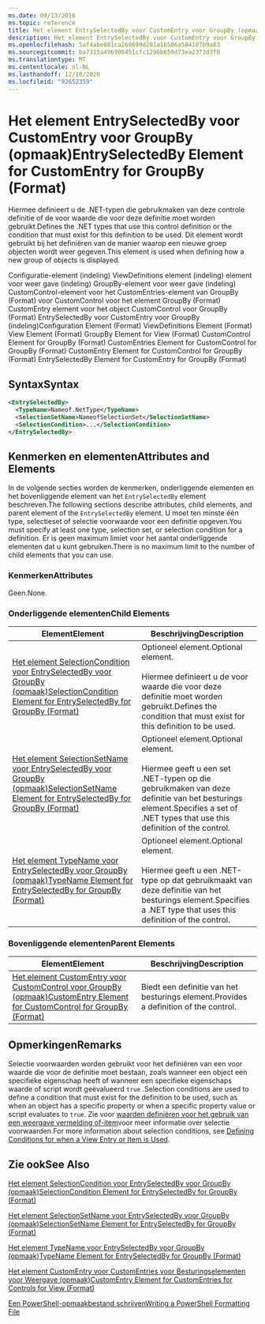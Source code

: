 ```yaml
---
ms.date: 09/13/2016
ms.topic: reference
title: Het element EntrySelectedBy voor CustomEntry voor GroupBy (opmaak)
description: Het element EntrySelectedBy voor CustomEntry voor GroupBy (opmaak)
ms.openlocfilehash: 5af4abe081ca268699d281a1b586a584107b9a83
ms.sourcegitcommit: ba7315a496986451cfc1296b659d73ea2373d3f0
ms.translationtype: MT
ms.contentlocale: nl-NL
ms.lasthandoff: 12/10/2020
ms.locfileid: "92652359"
---
```

# <a name="entryselectedby-element-for-customentry-for-groupby-format"></a><span data-ttu-id="8b686-103">Het element EntrySelectedBy voor CustomEntry voor GroupBy (opmaak)</span><span class="sxs-lookup"><span data-stu-id="8b686-103">EntrySelectedBy Element for CustomEntry for GroupBy (Format)</span></span>

<span data-ttu-id="8b686-104">Hiermee definieert u de .NET-typen die gebruikmaken van deze controle definitie of de voor waarde die voor deze definitie moet worden gebruikt.</span><span class="sxs-lookup"><span data-stu-id="8b686-104">Defines the .NET types that use this control definition or the condition that must exist for this definition to be used.</span></span> <span data-ttu-id="8b686-105">Dit element wordt gebruikt bij het definiëren van de manier waarop een nieuwe groep objecten wordt weer gegeven.</span><span class="sxs-lookup"><span data-stu-id="8b686-105">This element is used when defining how a new group of objects is displayed.</span></span>

<span data-ttu-id="8b686-106">Configuratie-element (indeling) ViewDefinitions element (indeling) element voor weer gave (indeling) GroupBy-element voor weer gave (indeling) CustomControl-element voor het CustomEntries-element van GroupBy (Format) voor CustomControl voor het element GroupBy (Format) CustomEntry element voor het object CustomControl voor GroupBy (Format) EntrySelectedBy voor CustomEntry voor GroupBy (indeling)</span><span class="sxs-lookup"><span data-stu-id="8b686-106">Configuration Element (Format) ViewDefinitions Element (Format) View Element (Format) GroupBy Element for View (Format) CustomControl Element for GroupBy (Format) CustomEntries Element for CustomControl for GroupBy (Format) CustomEntry Element for CustomControl for GroupBy (Format) EntrySelectedBy Element for CustomEntry for GroupBy (Format)</span></span>

## <a name="syntax"></a><span data-ttu-id="8b686-107">Syntax</span><span class="sxs-lookup"><span data-stu-id="8b686-107">Syntax</span></span>

```xml
<EntrySelectedBy>
  <TypeName>Nameof.NetType</TypeName>
  <SelectionSetName>NameofSelectionSet</SelectionSetName>
  <SelectionCondition>...</SelectionCondition>
</EntrySelectedBy>
```

## <a name="attributes-and-elements"></a><span data-ttu-id="8b686-108">Kenmerken en elementen</span><span class="sxs-lookup"><span data-stu-id="8b686-108">Attributes and Elements</span></span>

<span data-ttu-id="8b686-109">In de volgende secties worden de kenmerken, onderliggende elementen en het bovenliggende element van het `EntrySelectedBy` element beschreven.</span><span class="sxs-lookup"><span data-stu-id="8b686-109">The following sections describe attributes, child elements, and parent element of the `EntrySelectedBy` element.</span></span> <span data-ttu-id="8b686-110">U moet ten minste één type, selectieset of selectie voorwaarde voor een definitie opgeven.</span><span class="sxs-lookup"><span data-stu-id="8b686-110">You must specify at least one type, selection set, or selection condition for a definition.</span></span> <span data-ttu-id="8b686-111">Er is geen maximum limiet voor het aantal onderliggende elementen dat u kunt gebruiken.</span><span class="sxs-lookup"><span data-stu-id="8b686-111">There is no maximum limit to the number of child elements that you can use.</span></span>

### <a name="attributes"></a><span data-ttu-id="8b686-112">Kenmerken</span><span class="sxs-lookup"><span data-stu-id="8b686-112">Attributes</span></span>

<span data-ttu-id="8b686-113">Geen.</span><span class="sxs-lookup"><span data-stu-id="8b686-113">None.</span></span>

### <a name="child-elements"></a><span data-ttu-id="8b686-114">Onderliggende elementen</span><span class="sxs-lookup"><span data-stu-id="8b686-114">Child Elements</span></span>

|<span data-ttu-id="8b686-115">Element</span><span class="sxs-lookup"><span data-stu-id="8b686-115">Element</span></span>|<span data-ttu-id="8b686-116">Beschrijving</span><span class="sxs-lookup"><span data-stu-id="8b686-116">Description</span></span>|
|-------------|-----------------|
|[<span data-ttu-id="8b686-117">Het element SelectionCondition voor EntrySelectedBy voor GroupBy (opmaak)</span><span class="sxs-lookup"><span data-stu-id="8b686-117">SelectionCondition Element for EntrySelectedBy for GroupBy (Format)</span></span>](./selectioncondition-element-for-entryselectedby-for-groupby-format.md)|<span data-ttu-id="8b686-118">Optioneel element.</span><span class="sxs-lookup"><span data-stu-id="8b686-118">Optional element.</span></span><br /><br /> <span data-ttu-id="8b686-119">Hiermee definieert u de voor waarde die voor deze definitie moet worden gebruikt.</span><span class="sxs-lookup"><span data-stu-id="8b686-119">Defines the condition that must exist for this definition to be used.</span></span>|
|[<span data-ttu-id="8b686-120">Het element SelectionSetName voor EntrySelectedBy voor GroupBy (opmaak)</span><span class="sxs-lookup"><span data-stu-id="8b686-120">SelectionSetName Element for EntrySelectedBy for GroupBy (Format)</span></span>](./selectionsetname-element-for-entryselectedby-for-groupby-format.md)|<span data-ttu-id="8b686-121">Optioneel element.</span><span class="sxs-lookup"><span data-stu-id="8b686-121">Optional element.</span></span><br /><br /> <span data-ttu-id="8b686-122">Hiermee geeft u een set .NET-typen op die gebruikmaken van deze definitie van het besturings element.</span><span class="sxs-lookup"><span data-stu-id="8b686-122">Specifies a set of .NET types that use this definition of the control.</span></span>|
|[<span data-ttu-id="8b686-123">Het element TypeName voor EntrySelectedBy voor GroupBy (opmaak)</span><span class="sxs-lookup"><span data-stu-id="8b686-123">TypeName Element for EntrySelectedBy for GroupBy (Format)</span></span>](./typename-element-for-entryselectedby-for-groupby-format.md)|<span data-ttu-id="8b686-124">Optioneel element.</span><span class="sxs-lookup"><span data-stu-id="8b686-124">Optional element.</span></span><br /><br /> <span data-ttu-id="8b686-125">Hiermee geeft u een .NET-type op dat gebruikmaakt van deze definitie van het besturings element.</span><span class="sxs-lookup"><span data-stu-id="8b686-125">Specifies a .NET type that uses this definition of the control.</span></span>|

### <a name="parent-elements"></a><span data-ttu-id="8b686-126">Bovenliggende elementen</span><span class="sxs-lookup"><span data-stu-id="8b686-126">Parent Elements</span></span>

|<span data-ttu-id="8b686-127">Element</span><span class="sxs-lookup"><span data-stu-id="8b686-127">Element</span></span>|<span data-ttu-id="8b686-128">Beschrijving</span><span class="sxs-lookup"><span data-stu-id="8b686-128">Description</span></span>|
|-------------|-----------------|
|[<span data-ttu-id="8b686-129">Het element CustomEntry voor CustomControl voor GroupBy (opmaak)</span><span class="sxs-lookup"><span data-stu-id="8b686-129">CustomEntry Element for CustomControl for GroupBy (Format)</span></span>](./customentry-element-for-customcontrol-for-groupby-format.md)|<span data-ttu-id="8b686-130">Biedt een definitie van het besturings element.</span><span class="sxs-lookup"><span data-stu-id="8b686-130">Provides a definition of the control.</span></span>|

## <a name="remarks"></a><span data-ttu-id="8b686-131">Opmerkingen</span><span class="sxs-lookup"><span data-stu-id="8b686-131">Remarks</span></span>

<span data-ttu-id="8b686-132">Selectie voorwaarden worden gebruikt voor het definiëren van een voor waarde die voor de definitie moet bestaan, zoals wanneer een object een specifieke eigenschap heeft of wanneer een specifieke eigenschaps waarde of script wordt geëvalueerd `true` .</span><span class="sxs-lookup"><span data-stu-id="8b686-132">Selection conditions are used to define a condition that must exist for the definition to be used, such as when an object has a specific property or when a specific property value or script evaluates to `true`.</span></span> <span data-ttu-id="8b686-133">Zie voor [waarden definiëren voor het gebruik van een weergave vermelding of-item](./defining-conditions-for-displaying-data.md)voor meer informatie over selectie voorwaarden.</span><span class="sxs-lookup"><span data-stu-id="8b686-133">For more information about selection conditions, see [Defining Conditions for when a View Entry or Item is Used](./defining-conditions-for-displaying-data.md).</span></span>

## <a name="see-also"></a><span data-ttu-id="8b686-134">Zie ook</span><span class="sxs-lookup"><span data-stu-id="8b686-134">See Also</span></span>

[<span data-ttu-id="8b686-135">Het element SelectionCondition voor EntrySelectedBy voor GroupBy (opmaak)</span><span class="sxs-lookup"><span data-stu-id="8b686-135">SelectionCondition Element for EntrySelectedBy for GroupBy (Format)</span></span>](./selectioncondition-element-for-entryselectedby-for-groupby-format.md)

[<span data-ttu-id="8b686-136">Het element SelectionSetName voor EntrySelectedBy voor GroupBy (opmaak)</span><span class="sxs-lookup"><span data-stu-id="8b686-136">SelectionSetName Element for EntrySelectedBy for GroupBy (Format)</span></span>](./selectionsetname-element-for-entryselectedby-for-groupby-format.md)

[<span data-ttu-id="8b686-137">Het element TypeName voor EntrySelectedBy voor GroupBy (opmaak)</span><span class="sxs-lookup"><span data-stu-id="8b686-137">TypeName Element for EntrySelectedBy for GroupBy (Format)</span></span>](./typename-element-for-entryselectedby-for-groupby-format.md)

[<span data-ttu-id="8b686-138">Het element CustomEntry voor CustomEntries voor Besturingselementen voor Weergave (opmaak)</span><span class="sxs-lookup"><span data-stu-id="8b686-138">CustomEntry Element for CustomEntries for Controls for View (Format)</span></span>](./customentry-element-for-customentries-for-controls-for-view-format.md)

[<span data-ttu-id="8b686-139">Een PowerShell-opmaakbestand schrijven</span><span class="sxs-lookup"><span data-stu-id="8b686-139">Writing a PowerShell Formatting File</span></span>](./writing-a-powershell-formatting-file.md)

